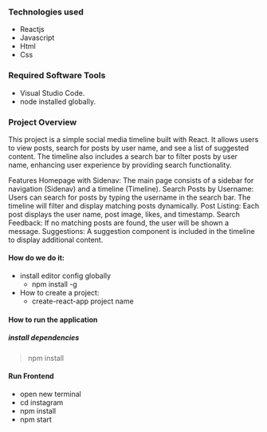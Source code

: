 ### Technologies used

- Reactjs
- Javascript
- Html
- Css

### Required Software Tools

- Visual Studio Code.
- node installed globally.

### Project Overview

This project is a simple social media timeline built with React. It allows users to view posts, search for posts by user name, and see a list of suggested content. The timeline also includes a search bar to filter posts by user name, enhancing user experience by providing search functionality.

Features
Homepage with Sidenav: The main page consists of a sidebar for navigation (Sidenav) and a timeline (Timeline).
Search Posts by Username: Users can search for posts by typing the username in the search bar. The timeline will filter and display matching posts dynamically.
Post Listing: Each post displays the user name, post image, likes, and timestamp.
Search Feedback: If no matching posts are found, the user will be shown a message.
Suggestions: A suggestion component is included in the timeline to display additional content.

#### How do we do it:

- install editor config globally
  - npm install -g
- How to create a project:
  - create-react-app project name

#### How to run the application

##### install dependencies

> npm install

#### Run Frontend

- open new terminal
- cd instagram
- npm install
- npm start


